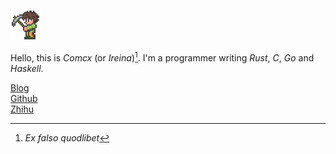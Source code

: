 ![avatar](./assets/icons8-best-terraria-48.png)

Hello, this is *Comcx* (or *Ireina*)[^1].
I'm a programmer writing *Rust*, *C*, *Go* and *Haskell*.

[Blog](./journal/journal.md)  
[Github](https://github.com/ireina7)  
[Zhihu](https://www.zhihu.com/people/comcx) 



[^1]: *Ex falso quodlibet*
